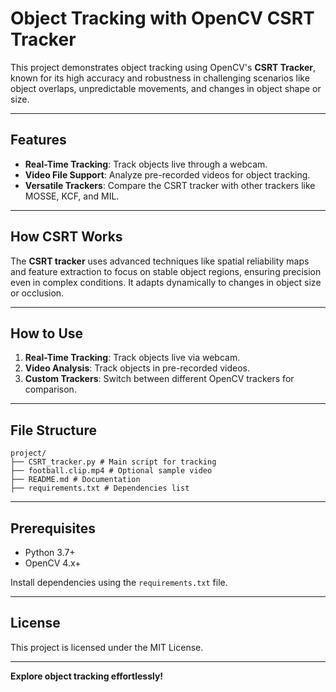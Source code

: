 # Object Tracking with OpenCV CSRT Tracker  

This project demonstrates object tracking using OpenCV's **CSRT Tracker**, known for its high accuracy and robustness in challenging scenarios like object overlaps, unpredictable movements, and changes in object shape or size.  

---

## Features  

- **Real-Time Tracking**: Track objects live through a webcam.  
- **Video File Support**: Analyze pre-recorded videos for object tracking.  
- **Versatile Trackers**: Compare the CSRT tracker with other trackers like MOSSE, KCF, and MIL.  

---

## How CSRT Works  

The **CSRT tracker** uses advanced techniques like spatial reliability maps and feature extraction to focus on stable object regions, ensuring precision even in complex conditions. It adapts dynamically to changes in object size or occlusion.  

---

## How to Use  

1. **Real-Time Tracking**: Track objects live via webcam.  
2. **Video Analysis**: Track objects in pre-recorded videos.  
3. **Custom Trackers**: Switch between different OpenCV trackers for comparison.  

---

## File Structure  
```
project/ 
├── CSRT_tracker.py # Main script for tracking 
├── football.clip.mp4 # Optional sample video 
├── README.md # Documentation 
├── requirements.txt # Dependencies list
```
---

## Prerequisites  

- Python 3.7+  
- OpenCV 4.x+  

Install dependencies using the `requirements.txt` file.  

---

## License  

This project is licensed under the MIT License.  

---  

**Explore object tracking effortlessly!**  
